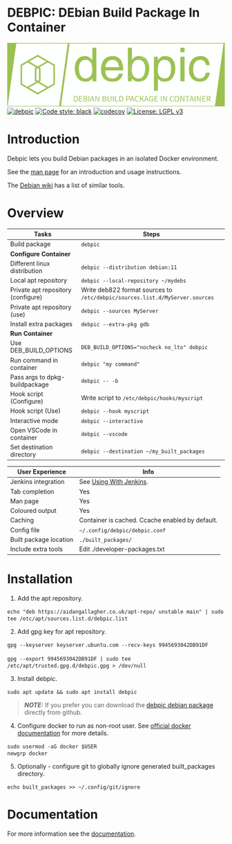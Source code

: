 # DEBPIC: DEbian Build Package In Container
![alt text](./debpic/documentation/debpic-logo.png "Logo")  
[![debpic](https://github.com/aidan-gallagher/debpic/actions/workflows/debpic.yml/badge.svg)](https://github.com/aidan-gallagher/debpic/actions/workflows/debpic.yml)
[![Code style: black](https://img.shields.io/badge/code%20style-black-000000.svg)](https://github.com/psf/black)
[![codecov](https://codecov.io/gh/aidan-gallagher/debpic/graph/badge.svg?token=G0WWQPPIIC)](https://codecov.io/gh/aidan-gallagher/debpic)
[![License: LGPL v3](https://img.shields.io/badge/License-LGPL_v3-blue.svg)](https://www.gnu.org/licenses/lgpl-3.0)
# Introduction

Debpic lets you build Debian packages in an isolated Docker environment.

See the [man page](./debpic/documentation/debpic.manpage.md) for an introduction and usage instructions.

The [Debian wiki](https://wiki.debian.org/SystemBuildTools#Package_build_tools) has a list of similar tools.  
# Overview

| Tasks                                   | Steps                                                                 |
|-----------------------------------------|-----------------------------------------------------------------------|
| Build package                           | `debpic`                                                              |
| **Configure Container**                                                                                         |
| Different linux distribution            | `debpic --distribution debian:11`                                     |
| Local apt repository                    | `debpic --local-repository ~/mydebs`                                  |
| Private apt repository (configure)      | Write deb822 format sources to `/etc/debpic/sources.list.d/MyServer.sources`  |
| Private apt repository (use)            | `debpic --sources MyServer`                                           |
| Install extra packages                  | `debpic --extra-pkg gdb`                                              |
| **Run Container**                                                                                               |
| Use DEB_BUILD_OPTIONS                   | `DEB_BUILD_OPTIONS="nocheck no_lto" debpic`                           |
| Run command in container                | `debpic "my command"`                                                 |
| Pass args to dpkg-buildpackage          | `debpic -- -b`                                                        |
| Hook script (Configure)                 | Write script to `/etc/debpic/hooks/myscript`                          |
| Hook script (Use)                       | `debpic --hook myscript`                                              |
| Interactive mode                        | `debpic --interactive`                                                |
| Open VSCode in container                | `debpic --vscode`                                                     |
| Set destination directory               | `debpic --destination ~/my_built_packages`                            |

| User Experience                         | Info                                                                |
|-----------------------------------------|---------------------------------------------------------------------|
| Jenkins integration                     | See [Using With Jenkins](debpic/documentation/using-with-jenkins.md). |
| Tab completion                          | Yes                                                                 |
| Man page                                | Yes                                                                 |
| Coloured output                         | Yes                                                                 |
| Caching                                 | Container is cached. Ccache enabled by default.                     |
| Config file                             | `~/.config/debpic/debpic.conf`                                      |
| Built package location                  | `./built_packages/`                                                 |
| Include extra tools                     | Edit ./developer-packages.txt                                       |

# Installation

1. Add the apt repository.
```
echo "deb https://aidangallagher.co.uk/apt-repo/ unstable main" | sudo tee /etc/apt/sources.list.d/debpic.list
```

2. Add gpg key for apt repository.
```
gpg --keyserver keyserver.ubuntu.com --recv-keys 9945693042DB91DF

gpg --export 9945693042DB91DF | sudo tee /etc/apt/trusted.gpg.d/debpic.gpg > /dev/null
```

3. Install debpic.
```
sudo apt update && sudo apt install debpic
```

> **_NOTE:_**  If you prefer you can download the [debpic debian package]( https://github.com/aidan-gallagher/debpic/releases/download/v1.0.0/debpic_1.0.0_all.deb) directly from github.

4. Configure docker to run as non-root user. See [official docker documentation](https://docs.docker.com/engine/install/linux-postinstall/#manage-docker-as-a-non-root-user) for more details.
```
sudo usermod -aG docker $USER
newgrp docker
```
5. Optionally - configure git to globally ignore generated built_packages directory.
```
echo built_packages >> ~/.config/git/ignore
```

# Documentation

For more information see the [documentation](debpic/documentation).

